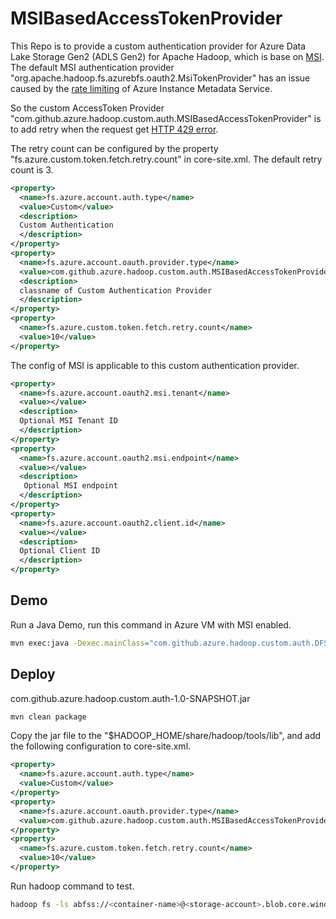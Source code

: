 # MSIBasedAccessTokenProvider

This Repo is to provide a custom authentication provider for Azure Data Lake Storage Gen2 (ADLS Gen2) for Apache Hadoop, which is base on  [MSI](https://learn.microsoft.com/en-us/azure/active-directory/managed-identities-azure-resources/overview). The default MSI authentication provider "org.apache.hadoop.fs.azurebfs.oauth2.MsiTokenProvider" has an issue  caused by the [rate limiting](https://learn.microsoft.com/en-us/azure/virtual-machines/windows/instance-metadata-service?tabs=windows#rate-limiting) of Azure Instance Metadata Service.

So the custom AccessToken Provider "com.github.azure.hadoop.custom.auth.MSIBasedAccessTokenProvider" is to add retry when the request get [HTTP 429 error](https://developer.mozilla.org/en-US/docs/Web/HTTP/Status/429).

The retry count can be configured by the property "fs.azure.custom.token.fetch.retry.count" in core-site.xml. The default retry count is 3.

```xml
<property>
  <name>fs.azure.account.auth.type</name>
  <value>Custom</value>
  <description>
  Custom Authentication
  </description>
</property>
<property>
  <name>fs.azure.account.oauth.provider.type</name>
  <value>com.github.azure.hadoop.custom.auth.MSIBasedAccessTokenProvider</value>
  <description>
  classname of Custom Authentication Provider
  </description>
</property>
<property>
  <name>fs.azure.custom.token.fetch.retry.count</name>
  <value>10</value>
</property>
```

The config of MSI is applicable to this custom authentication provider.

```xml
<property>
  <name>fs.azure.account.oauth2.msi.tenant</name>
  <value></value>
  <description>
  Optional MSI Tenant ID
  </description>
</property>
<property>
  <name>fs.azure.account.oauth2.msi.endpoint</name>
  <value></value>
  <description>
   Optional MSI endpoint
  </description>
</property>
<property>
  <name>fs.azure.account.oauth2.client.id</name>
  <value></value>
  <description>
  Optional Client ID
  </description>
</property>
```

## Demo

Run a Java Demo, run this command in Azure VM with MSI enabled.

```bash
mvn exec:java -Dexec.mainClass="com.github.azure.hadoop.custom.auth.DFSCustomMSIApp" -Dexec.args="wasbs://<container-name>@<storage-account>.blob.core.windows.net/<file-name>"
```

## Deploy

com.github.azure.hadoop.custom.auth-1.0-SNAPSHOT.jar

```bash
mvn clean package
```

Copy the jar file to the "$HADOOP_HOME/share/hadoop/tools/lib", and add the following configuration to core-site.xml.

```xml
<property>
  <name>fs.azure.account.auth.type</name>
  <value>Custom</value>
</property>
<property>
  <name>fs.azure.account.oauth.provider.type</name>
  <value>com.github.azure.hadoop.custom.auth.MSIBasedAccessTokenProvider</value>
</property>
<property>
  <name>fs.azure.custom.token.fetch.retry.count</name>
  <value>10</value>
</property>
```

Run hadoop command to test.

```bash
hadoop fs -ls abfss://<container-name>@<storage-account>.blob.core.windows.net/<file-name>
```

